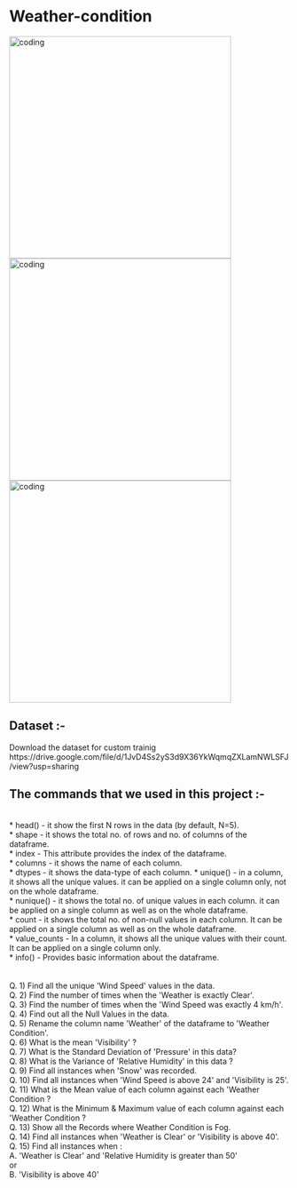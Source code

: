 # Weather-condition
<img align="center" alt="coding" width="400" src="https://mir-s3-cdn-cf.behance.net/project_modules/disp/ebc4db2235034.560a96356930d.gif">
<img align="center" alt="coding" width="400" src="https://bestanimations.com/Nature/Storms/lightning-storm-animated-gif-10.gif">
<img align="center" alt="coding" width="400" src="https://mir-s3-cdn-cf.behance.net/project_modules/disp/01d9bc30971807.563b2b13c384b.gif">

<h2>Dataset :- <br></h2>
Download the dataset for custom trainig <br>
https://drive.google.com/file/d/1JvD4Ss2yS3d9X36YkWqmqZXLamNWLSFJ/view?usp=sharing

<h2>The commands that we used in this project :- </h2><br>
* head() - it show the first N rows in the data (by default, N=5).<br>
* shape - it shows the total no. of rows and no. of columns of the dataframe.<br>
* index - This attribute provides the index of the dataframe.<br>
* columns - it shows the name of each column.<br>
* dtypes - it shows the data-type of each column.<be>
* unique() - in a column, it shows all the unique values. it can be applied on a single column only, not on the whole dataframe.<br>
* nunique() - it shows the total no. of unique values in each column. it can be applied on a single column as well as on the whole dataframe.<br>
* count - it shows the total no. of non-null values in each column. It can be applied on a single column as well as on the whole dataframe.<br>
* value_counts - In a column, it shows all the unique values with their count. It can be applied on a single column only.<br>
* info() - Provides basic information about the dataframe.<br>
  <br>
  <br>
  Q. 1)  Find all the unique 'Wind Speed' values in the data.<br>
Q. 2) Find the number of times when the 'Weather is exactly Clear'.<br>
Q. 3) Find the number of times when the 'Wind Speed was exactly 4 km/h'.<br>
Q. 4) Find out all the Null Values in the data.<br>
Q. 5) Rename the column name 'Weather' of the dataframe to 'Weather Condition'.<br>
Q. 6) What is the mean 'Visibility' ?<br>
Q. 7) What is the Standard Deviation of 'Pressure'  in this data?<br>
Q. 8) What is the Variance of 'Relative Humidity' in this data ?<br>
Q. 9) Find all instances when 'Snow' was recorded.<br>
Q. 10) Find all instances when 'Wind Speed is above 24' and 'Visibility is 25'.<br>
Q. 11) What is the Mean value of each column against each 'Weather Condition ?<br>
Q. 12) What is the Minimum & Maximum value of each column against each 'Weather Condition ?<br>
Q. 13) Show all the Records where Weather Condition is Fog.<br>
Q. 14) Find all instances when 'Weather is Clear' or 'Visibility is above 40'.<br>
Q. 15) Find all instances when :<br>
A. 'Weather is Clear' and 'Relative Humidity is greater than 50'<br>
or<br>
B. 'Visibility is above 40'<br>
